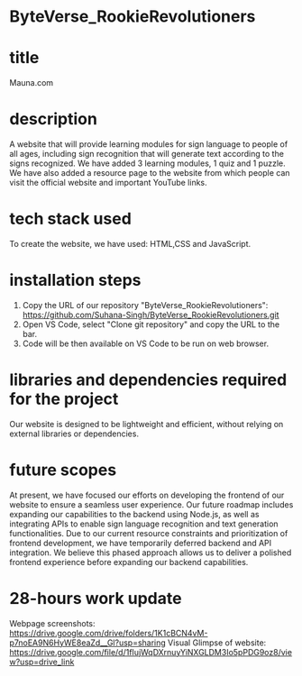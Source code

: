 # ByteVerse_RookieRevolutioners
# title 
Mauna.com
# description
A website that will provide learning modules for sign language to people of all ages, including sign recognition that will generate text according to the signs recognized. We have added 3 learning modules, 1 quiz and 1 puzzle. We have also added a resource page to the website from which people can visit the official website and important YouTube links.
# tech stack used
To create the website, we have used: HTML,CSS and JavaScript.
# installation steps
1. Copy the URL of our repository "ByteVerse_RookieRevolutioners": https://github.com/Suhana-Singh/ByteVerse_RookieRevolutioners.git
2. Open VS Code, select "Clone git repository" and copy the URL to the bar.
3. Code will be then available on VS Code to be run on web browser.
# libraries and dependencies required for the project
Our website is designed to be lightweight and efficient, without relying on external libraries or dependencies.
# future scopes
At present, we have focused our efforts on developing the frontend of our website to ensure a seamless user experience. Our future roadmap includes expanding our capabilities to the backend using Node.js, as well as integrating APIs to enable sign language recognition and text generation functionalities. Due to our current resource constraints and prioritization of frontend development, we have temporarily deferred backend and API integration. We believe this phased approach allows us to deliver a polished frontend experience before expanding our backend capabilities.
# 28-hours work update
Webpage screenshots: https://drive.google.com/drive/folders/1K1cBCN4vM-p7noEA9N6HyWE8eaZd__Gl?usp=sharing
Visual Glimpse of website: https://drive.google.com/file/d/1fIujWqDXrnuyYiNXGLDM3Io5pPDG9oz8/view?usp=drive_link
